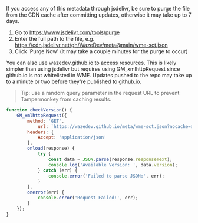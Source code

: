If you access any of this metadata through jsdelivr, be sure to purge the file from the CDN cache after committing updates, otherwise it may take up to 7 days.

1. Go to https://www.jsdelivr.com/tools/purge
2. Enter the full path to the file, e.g. https://cdn.jsdelivr.net/gh/WazeDev/meta@main/wme-sct.json
3. Click 'Purge Now' (it may take a couple minutes for the purge to occur)

You can also use wazedev.github.io to access resources. This is likely simpler than using jsdelivr but requires using GM_xmlhttpRequest since github.io is not whitelisted in WME. Updates pushed to the repo may take up to a minute or two before they're published to github.io.

> Tip: use a random query parameter in the request URL to prevent Tampermonkey from caching results.

```javascript
function checkVersion() {
    GM_xmlhttpRequest({
        method: 'GET',
            url: `https://wazedev.github.io/meta/wme-sct.json?nocache=${Date.now()}`,
        headers: {
            Accept: 'application/json'
        },
        onload(response) {
            try {
                const data = JSON.parse(response.responseText);
                console.log('Available Version: ', data.version);
            } catch (err) {
                console.error('Failed to parse JSON:', err);
            }
        },
        onerror(err) {
            console.error('Request Failed:', err);
        }
    });
}
```